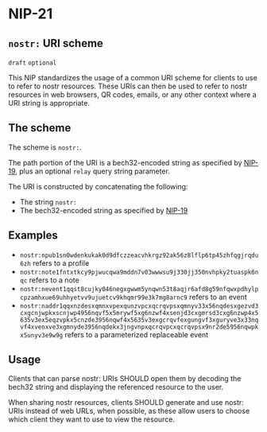 NIP-21
======

`nostr:` URI scheme
-------------------

`draft` `optional`

This NIP standardizes the usage of a common URI scheme for clients to use to refer to nostr resources. These URIs can then be used to refer to nostr resources in web browsers, QR codes, emails, or any other context where a URI string is appropriate.

## The scheme

The scheme is `nostr:`.

The path portion of the URI is a bech32-encoded string as specified by [NIP-19](19.md), plus an optional `relay` query string parameter.

The URI is constructed by concatenating the following:
- The string `nostr:`
- The bech32-encoded string as specified by [NIP-19](19.md)

## Examples

- `nostr:npub1sn0wdenkukak0d9dfczzeacvhkrgz92ak56z8lflp6tp45zhfqgjrqdu6zh` refers to a profile
- `nostr:note1fntxtkcy9pjwucqwa9mddn7v03wwwsu9j330jj350nvhpky2tuaspk6nqc` refers to a note
- `nostr:nevent1qqst8cujky046negxgwwm5ynqwn53t8aqjr6afd8g59nfqwxpdhylpcpzamhxue69uhhyetvv9ujuetcv9khqmr99e3k7mg8arnc9` refers to an event
- `nostr:naddr1qqxnzdesxqmnxvpexqunzvpcxqcrqvpsxqmnyv33x56nqdesxgezvd3cxgcnjwpkxscnjwp4956nqvf5x5mrywf5xg6nzwf4xsenjd3cxgmrsd3cxg6nzwp4x5635v3ex5eqzvpkx5cnzde3956nqwf4x5635v3exgcrqvfexgungvf3xguryve3x33nqvf4xvenxve3xgmnyde3956nqdekx3jngvnpxqcrqvpcxqcrqvpsx9nr2de5956nqwpkx5unyv3e9w9g` refers to a parameterized replaceable event

## Usage

Clients that can parse nostr: URIs SHOULD open them by decoding the bech32 string and displaying the referenced resource to the user.

When sharing nostr resources, clients SHOULD generate and use nostr: URIs instead of web URLs, when possible, as these allow users to choose which client they want to use to view the resource.